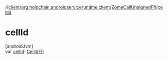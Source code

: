 //[client](../../../index.md)/[org.holochain.androidserviceruntime.client](../index.md)/[ZomeCallUnsignedFfi](index.md)/[cellId](cell-id.md)

# cellId

[androidJvm]\
var [cellId](cell-id.md): [CellIdFfi](../-cell-id-ffi/index.md)